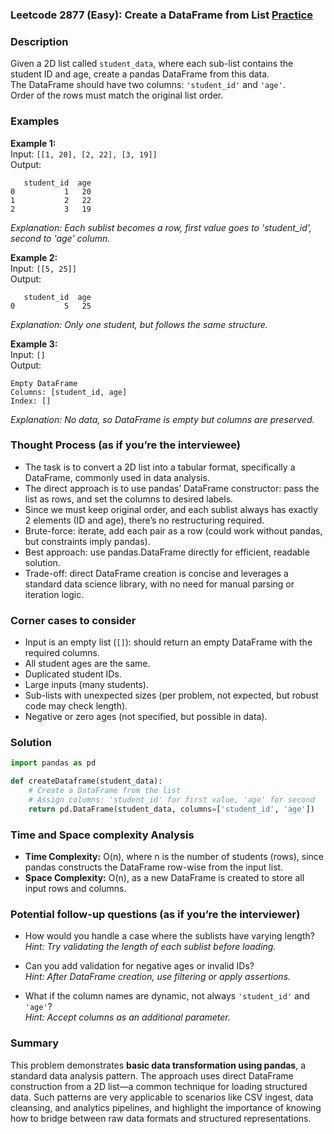 ### Leetcode 2877 (Easy): Create a DataFrame from List [Practice](https://leetcode.com/problems/create-a-dataframe-from-list)

### Description  
Given a 2D list called `student_data`, where each sub-list contains the student ID and age, create a pandas DataFrame from this data.  
The DataFrame should have two columns: `'student_id'` and `'age'`.  
Order of the rows must match the original list order.

### Examples  

**Example 1:**  
Input: `[[1, 20], [2, 22], [3, 19]]`  
Output:  
```
   student_id  age
0           1   20
1           2   22
2           3   19
```
*Explanation: Each sublist becomes a row, first value goes to 'student_id', second to 'age' column.*

**Example 2:**  
Input: `[[5, 25]]`  
Output:  
```
   student_id  age
0           5   25
```
*Explanation: Only one student, but follows the same structure.*

**Example 3:**  
Input: `[]`  
Output:  
```
Empty DataFrame
Columns: [student_id, age]
Index: []
```
*Explanation: No data, so DataFrame is empty but columns are preserved.*

### Thought Process (as if you’re the interviewee)  
- The task is to convert a 2D list into a tabular format, specifically a DataFrame, commonly used in data analysis.
- The direct approach is to use pandas’ DataFrame constructor: pass the list as rows, and set the columns to desired labels.
- Since we must keep original order, and each sublist always has exactly 2 elements (ID and age), there’s no restructuring required.
- Brute-force: iterate, add each pair as a row (could work without pandas, but constraints imply pandas).
- Best approach: use pandas.DataFrame directly for efficient, readable solution.  
- Trade-off: direct DataFrame creation is concise and leverages a standard data science library, with no need for manual parsing or iteration logic.

### Corner cases to consider  
- Input is an empty list (`[]`): should return an empty DataFrame with the required columns.
- All student ages are the same.
- Duplicated student IDs.
- Large inputs (many students).
- Sub-lists with unexpected sizes (per problem, not expected, but robust code may check length).
- Negative or zero ages (not specified, but possible in data).

### Solution

```python
import pandas as pd

def createDataframe(student_data):
    # Create a DataFrame from the list
    # Assign columns: 'student_id' for first value, 'age' for second
    return pd.DataFrame(student_data, columns=['student_id', 'age'])
```

### Time and Space complexity Analysis  

- **Time Complexity:** O(n), where n is the number of students (rows), since pandas constructs the DataFrame row-wise from the input list.
- **Space Complexity:** O(n), as a new DataFrame is created to store all input rows and columns.

### Potential follow-up questions (as if you’re the interviewer)  

- How would you handle a case where the sublists have varying length?  
  *Hint: Try validating the length of each sublist before loading.*

- Can you add validation for negative ages or invalid IDs?  
  *Hint: After DataFrame creation, use filtering or apply assertions.*

- What if the column names are dynamic, not always `'student_id'` and `'age'`?  
  *Hint: Accept columns as an additional parameter.*

### Summary
This problem demonstrates **basic data transformation using pandas**, a standard data analysis pattern. The approach uses direct DataFrame construction from a 2D list—a common technique for loading structured data. Such patterns are very applicable to scenarios like CSV ingest, data cleansing, and analytics pipelines, and highlight the importance of knowing how to bridge between raw data formats and structured representations.